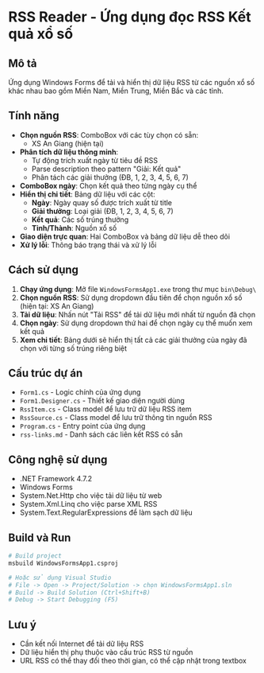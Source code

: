 # RSS Reader - Ứng dụng đọc RSS Kết quả xổ số

## Mô tả

Ứng dụng Windows Forms để tải và hiển thị dữ liệu RSS từ các nguồn xổ số khác nhau bao gồm Miền Nam, Miền Trung, Miền Bắc và các tỉnh.

## Tính năng

- **Chọn nguồn RSS**: ComboBox với các tùy chọn có sẵn:
  - XS An Giang (hiện tại)
- **Phân tích dữ liệu thông minh**: 
  - Tự động trích xuất ngày từ tiêu đề RSS
  - Parse description theo pattern "Giải: Kết quả"
  - Phân tách các giải thưởng (ĐB, 1, 2, 3, 4, 5, 6, 7)
- **ComboBox ngày**: Chọn kết quả theo từng ngày cụ thể
- **Hiển thị chi tiết**: Bảng dữ liệu với các cột:
  - **Ngày**: Ngày quay số được trích xuất từ title
  - **Giải thưởng**: Loại giải (ĐB, 1, 2, 3, 4, 5, 6, 7)
  - **Kết quả**: Các số trúng thưởng
  - **Tỉnh/Thành**: Nguồn xổ số
- **Giao diện trực quan**: Hai ComboBox và bảng dữ liệu dễ theo dõi
- **Xử lý lỗi**: Thông báo trạng thái và xử lý lỗi

## Cách sử dụng

1. **Chạy ứng dụng**: Mở file `WindowsFormsApp1.exe` trong thư mục `bin\Debug\`
2. **Chọn nguồn RSS**: Sử dụng dropdown đầu tiên để chọn nguồn xổ số (hiện tại: XS An Giang)
3. **Tải dữ liệu**: Nhấn nút "Tải RSS" để tải dữ liệu mới nhất từ nguồn đã chọn
4. **Chọn ngày**: Sử dụng dropdown thứ hai để chọn ngày cụ thể muốn xem kết quả
5. **Xem chi tiết**: Bảng dưới sẽ hiển thị tất cả các giải thưởng của ngày đã chọn với từng số trúng riêng biệt

## Cấu trúc dự án

- `Form1.cs` - Logic chính của ứng dụng
- `Form1.Designer.cs` - Thiết kế giao diện người dùng
- `RssItem.cs` - Class model để lưu trữ dữ liệu RSS item
- `RssSource.cs` - Class model để lưu trữ thông tin nguồn RSS
- `Program.cs` - Entry point của ứng dụng
- `rss-links.md` - Danh sách các liên kết RSS có sẵn

## Công nghệ sử dụng

- .NET Framework 4.7.2
- Windows Forms
- System.Net.Http cho việc tải dữ liệu từ web
- System.Xml.Linq cho việc parse XML RSS
- System.Text.RegularExpressions để làm sạch dữ liệu

## Build và Run

```bash
# Build project
msbuild WindowsFormsApp1.csproj

# Hoặc sử dụng Visual Studio
# File -> Open -> Project/Solution -> chọn WindowsFormsApp1.sln
# Build -> Build Solution (Ctrl+Shift+B)
# Debug -> Start Debugging (F5)
```

## Lưu ý

- Cần kết nối Internet để tải dữ liệu RSS
- Dữ liệu hiển thị phụ thuộc vào cấu trúc RSS từ nguồn
- URL RSS có thể thay đổi theo thời gian, có thể cập nhật trong textbox
